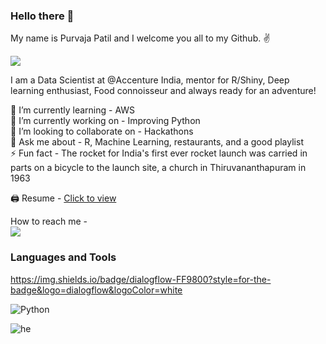### Hello there 👋

My name is Purvaja Patil and I welcome you all to my Github. ✌️

![](https://komarev.com/ghpvc/?username=purvajapatil&color=blueviolet&style=plastic)

I am a Data Scientist at @Accenture India, mentor for R/Shiny, Deep learning enthusiast, Food connoisseur and always ready for an adventure!

🌱 I’m currently learning - AWS <br/>
🔭 I’m currently working on - Improving Python <br/>
👯 I’m looking to collaborate on - Hackathons <br/>
💬 Ask me about - R, Machine Learning, restaurants, and a good playlist <br/>
⚡️ Fun fact - The rocket for India's first ever rocket launch was carried in parts on a bicycle to the launch site, a church in Thiruvananthapuram in 1963 <br/>

🖨 Resume - [Click to view](https://drive.google.com/file/d/1O3O4hIQiaoHdxGIF0MyWG9nv46_tzHsu/view?usp=sharing)

How to reach me - <br/>
[![](https://img.shields.io/badge/LinkedIn-0077B5?style=for-the-badge&logo=linkedin&logoColor=white)](https://www.linkedin.com/in/purvajapatil/)

### Languages and Tools


https://img.shields.io/badge/dialogflow-FF9800?style=for-the-badge&logo=dialogflow&logoColor=white

![Python](<img src="https://img.shields.io/badge/BadgeText-HexColor?logo=SimpleIconName&logoColor=white&color=blue" />)

![he](<img src="https://img.shields.io/badge/dialogflow-FF9800?style=for-the-badge&logo=dialogflow&logoColor=white" />)

